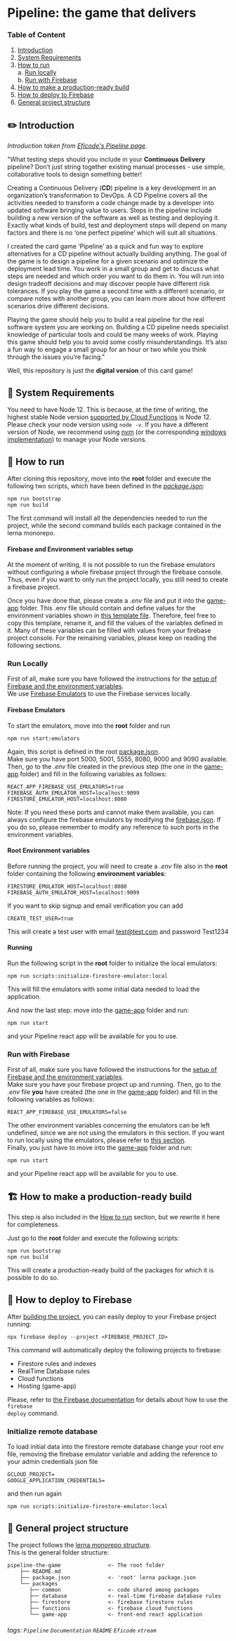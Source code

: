 Pipeline: the game that delivers
===

### Table of Content
1. [Introduction](#pencil2-introduction)
2. [System Requirements](#memo-system-requirements)
3. [How to run](#scroll-how-to-run)    
    a. [Run locally](#run-locally)    
    b. [Run with Firebase](#run-with-firebase)    
4. [How to make a production-ready build](#building_construction-how-to-make-a-production-ready-build)
5. [How to deploy to Firebase](#rocket-how-to-deploy-to-firebase)
6. [General project structure](#office-general-project-structure)

## :pencil2: Introduction
*Introduction taken from [Eficode's Pipeline page](https://www.praqma.com/stories/pipeline-card-game/).*

"What testing steps should you include in your **Continuous Delivery** pipeline? Don’t just string together existing manual processes - use simple, collaborative tools to design something better!

Creating a Continuous Delivery (**CD**) pipeline is a key development in an organization’s transformation to DevOps. A CD Pipeline covers all the activities needed to transform a code change made by a developer into updated software bringing value to users. Steps in the pipeline include building a new version of the software as well as testing and deploying it. Exactly what kinds of build, test and deployment steps will depend on many factors and there is no ‘one perfect pipeline’ which will suit all situations.

I created the card game ‘Pipeline’ as a quick and fun way to explore alternatives for a CD pipeline without actually building anything. The goal of the game is to design a pipeline for a given scenario and optimize the deployment lead time. You work in a small group and get to discuss what steps are needed and which order you want to do them in. You will run into design tradeoff decisions and may discover people have different risk tolerances. If you play the game a second time with a different scenario, or compare notes with another group, you can learn more about how different scenarios drive different decisions.

Playing the game should help you to build a real pipeline for the real software system you are working on. Building a CD pipeline needs specialist knowledge of particular tools and could be many weeks of work. Playing this game should help you to avoid some costly misunderstandings. It’s also a fun way to engage a small group for an hour or two while you think through the issues you’re facing."

Well, this repository is just the **digital version** of this card game!

## :memo: System Requirements
You need to have Node 12. This is because, at the time of writing, the highest stable Node version [supported by Cloud Functions](https://firebase.google.com/docs/functions/manage-functions) is Node 12. Please check your node version using <code>node -v</code>. If you have a different version of Node, we recommend using [nvm](https://github.com/nvm-sh/nvm) (or the corresponding [windows implementation](https://github.com/coreybutler/nvm-windows)) to manage your Node versions.


## :scroll: How to run

After cloning this repository, move into the **root** folder and execute the following two scripts, which have been defined in the *[package.json](./package.json)*:
```shell
npm run bootstrap
npm run build
```
The first command will install all the dependencies needed to run the project, while the second command builds each package contained in the lerna monorepo.   

#### Firebase and Environment variables setup
At the moment of writing, it is not possible to run the firebase emulators without configuring a whole firebase project through the firebase console. Thus, even if you want to only run the project locally, you still need to create a firebase project.    

Once you have done that, please create a *.env* file and put it into the [game-app](./packages/game-app) folder. This .env file should contain and define values for the environment variables shown in [this template file](./packages/game-app/.env.template). Therefore, feel free to copy this template, rename it, and fill the values of the variables defined in it. Many of these variables can be filled with values from your firebase project console. For the remaining variables, please keep on reading the following sections.

### Run Locally
First of all, make sure you have followed the instructions for the [setup of Firebase and the environment variables](#firebase-and-environment-variables-setup).   
We use [Firebase Emulators](https://firebase.google.com/docs/emulator-suite) to use the Firebase services locally.
#### Firebase Emulators
To start the emulators, move into the **root** folder and run
```shell
npm run start:emulators
```
Again, this script is defined in the root [package.json](./package.json).   
Make sure you have port 5000, 5001, 5555, 8080, 9000 and 9090 available. Then, go to the *.env* file created in the previous step (the one in the [game-app](./packages/game-app) folder) and fill in the following variables as follows:
```dotenv
REACT_APP_FIREBASE_USE_EMULATORS=true
FIREBASE_AUTH_EMULATOR_HOST=localhost:9099
FIRESTORE_EMULATOR_HOST=localhost:8080
```
Note: If you need these ports and cannot make them available, you can always configure the firebase emulators by modifying the [firebase.json](./firebase.json). If you do so, please remember to modify any reference to such ports in the environment variables.


#### Root Environment variables
Before running the project, you will need to create a *.env* file also in the **root** folder containing the following **environment variables**:
```dotenv
FIRESTORE_EMULATOR_HOST=localhost:8080
FIREBASE_AUTH_EMULATOR_HOST=localhost:9099
```

If you want to skip signup and email verification you can add 
```dotenv
CREATE_TEST_USER=true
```

This will create a test user with email test@test.com and password Test1234
#### Running
Run the following script in the **root** folder to initialize the local emulators:
```shell
npm run scripts:initialize-firestore-emulator:local
```
This will fill the emulators with some initial data needed to load the application.  

And now the last step: move into the [game-app](./packages/game-app) folder and run:
```shell
npm run start
```
and your Pipeline react app will be available for you to use.


### Run with Firebase
First of all, make sure you have followed the instructions for the [setup of Firebase and the environment variables](#firebase-and-environment-variables-setup).   
Make sure you have your firebase project up and running. Then, go to the *.env* file **you** have created (the one in the [game-app](./packages/game-app) folder) and fill in the following variables as follows:
```dotenv
REACT_APP_FIREBASE_USE_EMULATORS=false
```
The other environment variables concerning the emulators can be left undefined, since we are not using the emulators in this section. If you want to run locally using the emulators, please refer to [this section](#run-locally).       
Finally, you just have to move into the [game-app](./packages/game-app) folder and run:
```shell
npm run start
```
and your Pipeline react app will be available for you to use.

## :building_construction: How to make a production-ready build
This step is also included in the [How to run](#how-to-run) section, but we rewrite it here for completeness. 

Just go to the **root** folder and execute the following scripts:
```shell
npm run bootstrap
npm run build
```
This will create a production-ready build of the packages for which it is possible to do so.

## :rocket: How to deploy to Firebase
After [building the project](#building_construction-how-to-make-a-production-ready-build), you can easily deploy to your Firebase project running:
```shell
npx firebase deploy --project <FIREBASE_PROJECT_ID>
```
This command will automatically deploy the following projects to firebase:
* Firestore rules and indexes
* RealTime Database rules
* Cloud functions
* Hosting (game-app)

Please, refer to [the Firebase documentation](https://firebase.google.com/docs/cli#deployment) for details about how to use the <code>firebase deploy</code> command.

### Initialize remote database

To load initial data into the firestore remote database change your root env file, removing 
the firebase emulator variable and adding the reference to your admin credentials json file
```dotenv
GCLOUD_PROJECT=
GOOGLE_APPLICATION_CREDENTIALS=
```
and then run again

```shell
npm run scripts:initialize-firestore-emulator:local
```

## :office: General project structure
The project follows the [lerna monorepo structure](https://github.com/lerna/lerna).      
This is the general folder structure:
```
pipeline-the-game               <- The root folder
    ├── README.md        
    ├── package.json            <- 'root' lerna package.json
    └── packages
       ├── common               <- code shared among packages
       ├── database             <- real-time firebase database rules
       ├── firestore            <- firebase firestore rules
       ├── functions            <- firebase cloud functions
       └── game-app             <- front-end react application
```


###### tags: `Pipeline` `Documentation` `README` `Eficode` `xtream`
